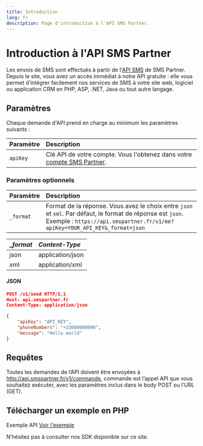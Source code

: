 ```yaml
---
title: Introduction 
lang: fr
description: Page d'introduction à l'API SMS Partner.
---
```


# Introduction à l'API SMS Partner

Les envois de SMS sont effectués à partir de l'[API SMS](https://www.smspartner.fr/api-sms/) de SMS Partner. Depuis le site, vous avez un accès immédiat à notre API gratuite : elle vous permet d’intégrer facilement nos services de SMS à votre site web, logiciel ou application CRM en PHP, ASP, .NET, Java ou tout autre langage.

## Paramètres

Chaque demande d'API prend en charge au minimum les paramètres suivants :

| Paramètre | Description |
|:-----------|:-------------|
| `apiKey`  | Clé API de votre compte. Vous l'obtenez dans votre [compte SMS Partner](https://my.smspartner.fr/connexion). |

### Paramètres optionnels

| Paramètre | Description |
|:-----------|:-------------|
| `_format` | Format de la réponse. Vous avez le choix entre `json` et `xml`. Par défaut, le format de réponse est `json`. Exemple : `https://api.smspartner.fr/v1/me?apiKey=YOUR_API_KEY&_format=json` |



| __format_ | _Content-Type_ |
| :--------------- |:---------------|
| json  | application/json |
| xml | application/xml |

#### JSON

```json
POST /v1/send HTTP/1.1
Host: api.smspartner.fr
Content-Type: application/json

{
    "apiKey": "API_KEY",
    "phoneNumbers": "+33600000000",
    "message": "Hello world"
}
```

## Requêtes
Toutes les demandes de l’API doivent être envoyées à http://api.smspartner.fr/v1/commande, commande est l’appel API que vous souhaitez exécuter, avec les paramètres inclus dans le body POST ou l’URL (GET).
## Télécharger un exemple en PHP

<p>Exemple API <a href="https://github.com/smspartnerfr/SMS-API-PHP" class="btn btn-success btn-sm text-white">Voir l'exemple</a></p>



N’hésitez pas à consulter nos SDK disponible sur ce site.
